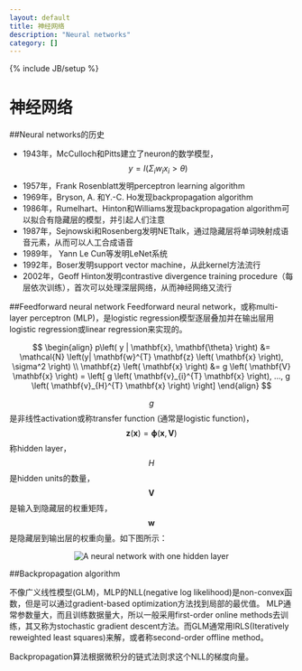 ```yaml
---
layout: default
title: 神经网络
description: "Neural networks"
category: []
---
```


{% include JB/setup %}

神经网络
=====

##Neural networks的历史
* 1943年，McCulloch和Pitts建立了neuron的数学模型，$$ y=I\left(\Sigma _{i} w_{i} x_{i}>\theta \right) $$
* 1957年，Frank Rosenblatt发明perceptron learning algorithm
* 1969年，Bryson, A. 和Y.-C. Ho发现backpropagation algorithm
* 1986年，Rumelhart、Hinton和Williams发现backpropagation algorithm可以拟合有隐藏层的模型，并引起人们注意
* 1987年，Sejnowski和Rosenberg发明NETtalk，通过隐藏层将单词映射成语音元素，从而可以人工合成语音
* 1989年， Yann Le Cun等发明LeNet系统
* 1992年，Boser发明support vector machine，从此kernel方法流行
* 2002年，Geoff Hinton发明contrastive divergence training procedure（每层依次训练），首次可以处理深层网络，从而神经网络又流行

##Feedforward neural network
Feedforward neural network，或称multi-layer perceptron (MLP)，是logistic regression模型逐层叠加并在输出层用logistic regression或linear regression来实现的。

$$
\begin{align}
p\left( y | \mathbf{x}, \mathbf{\theta} \right) &= \mathcal{N} \left(y| \mathbf{w}^{T} \mathbf{z} \left( \mathbf{x} \right), \sigma^2 \right) \\
\mathbf{z} \left( \mathbf{x} \right) &= g \left( \mathbf{V} \mathbf{x} \right) = \left[ g \left( \mathbf{v}_{i}^{T} \mathbf{x} \right), ..., g \left( \mathbf{v}_{H}^{T} \mathbf{x} \right) \right]
\end{align}
$$

 $$ g $$ 是非线性activation或称transfer function (通常是logistic function)，$$ \mathbf{z} \left( \mathbf{x} \right) = \mathbf{\phi} \left( \mathbf{x}, \mathbf{V} \right) $$称hidden layer，$$ H $$是hidden units的数量，$$ \mathbf{V} $$是输入到隐藏层的权重矩阵，$$ \mathbf{w} $$是隐藏层到输出层的权重向量。如下图所示：
<CENTER><p><img src="{{ site.img_url }}/A neural network with one hidden layer.png" alt="A neural network with one hidden layer" /></p></CENTER>
##Backpropagation algorithm

不像广义线性模型(GLM)，MLP的NLL(negative log likelihood)是non-convex函数，但是可以通过gradient-based optimization方法找到局部的最优值。
MLP通常参数量大，而且训练数据量大，所以一般采用first-order online methods去训练，其又称为stochastic gradient descent方法。而GLM通常用IRLS(Iteratively reweighted least squares)来解，或者称second-order offline method。

Backpropagation算法根据微积分的链式法则求这个NLL的梯度向量。
